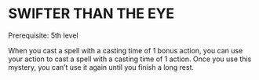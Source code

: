 # SWIFTER THAN THE EYE

Prerequisite: 5th level

When you cast a spell with a casting time of 1 bonus action, you can use your action to cast a spell with a casting time of 1 action. Once you use this mystery, you can’t use it again until you finish a long rest.